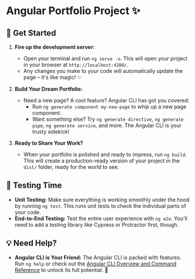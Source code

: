 # Angular Portfolio Project ✨

## 🚀 Get Started

1. **Fire up the development server:**
   - Open your terminal and run `ng serve -o`. This will open your project in your browser at `http://localhost:4200/`. 
   - Any changes you make to your code will automatically update the page – it's like magic! ✨

2. **Build Your Dream Portfolio:**
   - Need a new page? A cool feature? Angular CLI has got you covered:
      - Run `ng generate component my-new-page` to whip up a new page component.
      - Want something else? Try `ng generate directive`, `ng generate pipe`, `ng generate service`, and more. The Angular CLI is your trusty sidekick!

3. **Ready to Share Your Work?**
   - When your portfolio is polished and ready to impress, run `ng build`. This will create a production-ready version of your project in the `dist/` folder, ready for the world to see.

## 🧪 Testing Time

- **Unit Testing:**  Make sure everything is working smoothly under the hood by running `ng test`. This runs unit tests to check the individual parts of your code.
- **End-to-End Testing:** Test the entire user experience with `ng e2e`. You'll need to add a testing library like Cypress or Protractor first, though.

## 💡 Need Help?

- **Angular CLI is Your Friend:** The Angular CLI is packed with features.  Run `ng help` or check out the [Angular CLI Overview and Command Reference](https://angular.dev/tools/cli) to unlock its full potential. 🎨
